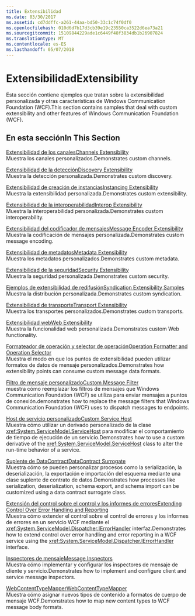 ```yaml
---
title: Extensibilidad
ms.date: 03/30/2017
ms.assetid: cd7ddffc-a261-44aa-bd50-33c1c74f0df0
ms.openlocfilehash: 010d6d7b17d3cb39e19c23550ca3522d6ea73a21
ms.sourcegitcommit: 15109844229ade1c6449f48f3834db1b26907824
ms.translationtype: MT
ms.contentlocale: es-ES
ms.lasthandoff: 05/07/2018
---
```

# <a name="extensibility"></a><span data-ttu-id="9cd22-102">Extensibilidad</span><span class="sxs-lookup"><span data-stu-id="9cd22-102">Extensibility</span></span>
<span data-ttu-id="9cd22-103">Esta sección contiene ejemplos que tratan sobre la extensibilidad personalizada y otras características de Windows Communication Foundation (WCF).</span><span class="sxs-lookup"><span data-stu-id="9cd22-103">This section contains samples that deal with custom extensibility and other features of Windows Communication Foundation (WCF).</span></span>  
  
## <a name="in-this-section"></a><span data-ttu-id="9cd22-104">En esta sección</span><span class="sxs-lookup"><span data-stu-id="9cd22-104">In This Section</span></span>  
 [<span data-ttu-id="9cd22-105">Extensibilidad de los canales</span><span class="sxs-lookup"><span data-stu-id="9cd22-105">Channels Extensibility</span></span>](../../../../docs/framework/wcf/samples/channels-extensibility.md)  
 <span data-ttu-id="9cd22-106">Muestra los canales personalizados.</span><span class="sxs-lookup"><span data-stu-id="9cd22-106">Demonstrates custom channels.</span></span>  
  
 [<span data-ttu-id="9cd22-107">Extensibilidad de la detección</span><span class="sxs-lookup"><span data-stu-id="9cd22-107">Discovery Extensibility</span></span>](../../../../docs/framework/wcf/samples/discovery-extensibility.md)  
 <span data-ttu-id="9cd22-108">Muestra la detección personalizada.</span><span class="sxs-lookup"><span data-stu-id="9cd22-108">Demonstrates custom discovery.</span></span>  
  
 [<span data-ttu-id="9cd22-109">Extensibilidad de creación de instancias</span><span class="sxs-lookup"><span data-stu-id="9cd22-109">Instancing Extensibility</span></span>](../../../../docs/framework/wcf/samples/instancing-extensibility.md)  
 <span data-ttu-id="9cd22-110">Muestra la extensibilidad personalizada.</span><span class="sxs-lookup"><span data-stu-id="9cd22-110">Demonstrates custom extensibility.</span></span>  
  
 [<span data-ttu-id="9cd22-111">Extensibilidad de la interoperabilidad</span><span class="sxs-lookup"><span data-stu-id="9cd22-111">Interop Extensibility</span></span>](../../../../docs/framework/wcf/samples/interop-extensibility.md)  
 <span data-ttu-id="9cd22-112">Muestra la interoperabilidad personalizada.</span><span class="sxs-lookup"><span data-stu-id="9cd22-112">Demonstrates custom interoperability.</span></span>  
  
 [<span data-ttu-id="9cd22-113">Extensibilidad del codificador de mensajes</span><span class="sxs-lookup"><span data-stu-id="9cd22-113">Message Encoder Extensibility</span></span>](../../../../docs/framework/wcf/samples/message-encoder-extensibility.md)  
 <span data-ttu-id="9cd22-114">Muestra la codificación de mensajes personalizada.</span><span class="sxs-lookup"><span data-stu-id="9cd22-114">Demonstrates custom message encoding.</span></span>  
  
 [<span data-ttu-id="9cd22-115">Extensibilidad de metadatos</span><span class="sxs-lookup"><span data-stu-id="9cd22-115">Metadata Extensibility</span></span>](../../../../docs/framework/wcf/samples/metadata-extensibility.md)  
 <span data-ttu-id="9cd22-116">Muestra los metadatos personalizados.</span><span class="sxs-lookup"><span data-stu-id="9cd22-116">Demonstrates custom metadata.</span></span>  
  
 [<span data-ttu-id="9cd22-117">Extensibilidad de la seguridad</span><span class="sxs-lookup"><span data-stu-id="9cd22-117">Security Extensibility</span></span>](../../../../docs/framework/wcf/samples/security-extensibility.md)  
 <span data-ttu-id="9cd22-118">Muestra la seguridad personalizada.</span><span class="sxs-lookup"><span data-stu-id="9cd22-118">Demonstrates custom security.</span></span>  
  
 [<span data-ttu-id="9cd22-119">Ejemplos de extensibilidad de redifusión</span><span class="sxs-lookup"><span data-stu-id="9cd22-119">Syndication Extensibility Samples</span></span>](../../../../docs/framework/wcf/samples/syndication-extensibility-samples.md)  
 <span data-ttu-id="9cd22-120">Muestra la distribución personalizada.</span><span class="sxs-lookup"><span data-stu-id="9cd22-120">Demonstrates custom syndication.</span></span>  
  
 [<span data-ttu-id="9cd22-121">Extensibilidad de transporte</span><span class="sxs-lookup"><span data-stu-id="9cd22-121">Transport Extensibility</span></span>](../../../../docs/framework/wcf/samples/transport-extensibility.md)  
 <span data-ttu-id="9cd22-122">Muestra los transportes personalizados.</span><span class="sxs-lookup"><span data-stu-id="9cd22-122">Demonstrates custom transports.</span></span>  
  
 [<span data-ttu-id="9cd22-123">Extensibilidad web</span><span class="sxs-lookup"><span data-stu-id="9cd22-123">Web Extensibility</span></span>](../../../../docs/framework/wcf/samples/web-extensibility.md)  
 <span data-ttu-id="9cd22-124">Muestra la funcionalidad web personalizada.</span><span class="sxs-lookup"><span data-stu-id="9cd22-124">Demonstrates custom Web functionality.</span></span>  
  
 [<span data-ttu-id="9cd22-125">Formateador de operación y selector de operación</span><span class="sxs-lookup"><span data-stu-id="9cd22-125">Operation Formatter and Operation Selector</span></span>](../../../../docs/framework/wcf/samples/operation-formatter-and-operation-selector.md)  
 <span data-ttu-id="9cd22-126">Muestra el modo en que los puntos de extensibilidad pueden utilizar formatos de datos de mensaje personalizados.</span><span class="sxs-lookup"><span data-stu-id="9cd22-126">Demonstrates how extensibility points can consume custom message data formats.</span></span>  
  
 [<span data-ttu-id="9cd22-127">Filtro de mensaje personalizado</span><span class="sxs-lookup"><span data-stu-id="9cd22-127">Custom Message Filter</span></span>](../../../../docs/framework/wcf/samples/custom-message-filter.md)  
 <span data-ttu-id="9cd22-128">muestra cómo reemplazar los filtros de mensajes que Windows Communication Foundation (WCF) se utiliza para enviar mensajes a puntos de conexión.</span><span class="sxs-lookup"><span data-stu-id="9cd22-128">demonstrates how to replace the message filters that Windows Communication Foundation (WCF) uses to dispatch messages to endpoints.</span></span>  
  
 [<span data-ttu-id="9cd22-129">Host de servicio personalizado</span><span class="sxs-lookup"><span data-stu-id="9cd22-129">Custom Service Host</span></span>](../../../../docs/framework/wcf/samples/custom-service-host.md)  
 <span data-ttu-id="9cd22-130">Muestra cómo utilizar un derivado personalizado de la clase <xref:System.ServiceModel.ServiceHost> para modificar el comportamiento de tiempo de ejecución de un servicio.</span><span class="sxs-lookup"><span data-stu-id="9cd22-130">Demonstrates how to use a custom derivative of the <xref:System.ServiceModel.ServiceHost> class to alter the run-time behavior of a service.</span></span>  
  
 [<span data-ttu-id="9cd22-131">Suplente de DataContract</span><span class="sxs-lookup"><span data-stu-id="9cd22-131">DataContract Surrogate</span></span>](../../../../docs/framework/wcf/samples/datacontract-surrogate.md)  
 <span data-ttu-id="9cd22-132">Muestra cómo se pueden personalizar procesos como la serialización, la deserialización, la exportación e importación del esquema mediante una clase suplente de contrato de datos.</span><span class="sxs-lookup"><span data-stu-id="9cd22-132">Demonstrates how processes like serialization, deserialization, schema export, and schema import can be customized using a data contract surrogate class.</span></span>  
  
 [<span data-ttu-id="9cd22-133">Extensión del control sobre el control y los informes de errores</span><span class="sxs-lookup"><span data-stu-id="9cd22-133">Extending Control Over Error Handling and Reporting</span></span>](../../../../docs/framework/wcf/samples/extending-control-over-error-handling-and-reporting.md)  
 <span data-ttu-id="9cd22-134">Muestra cómo extender el control sobre el control de errores y los informes de errores en un servicio WCF mediante el <xref:System.ServiceModel.Dispatcher.IErrorHandler> interfaz.</span><span class="sxs-lookup"><span data-stu-id="9cd22-134">Demonstrates how to extend control over error handling and error reporting in a WCF service using the <xref:System.ServiceModel.Dispatcher.IErrorHandler> interface.</span></span>  
  
 [<span data-ttu-id="9cd22-135">Inspectores de mensaje</span><span class="sxs-lookup"><span data-stu-id="9cd22-135">Message Inspectors</span></span>](../../../../docs/framework/wcf/samples/message-inspectors.md)  
 <span data-ttu-id="9cd22-136">Muestra cómo implementar y configurar los inspectores de mensaje de cliente y servicio.</span><span class="sxs-lookup"><span data-stu-id="9cd22-136">Demonstrates how to implement and configure client and service message inspectors.</span></span>  
  
 [<span data-ttu-id="9cd22-137">WebContentTypeMapper</span><span class="sxs-lookup"><span data-stu-id="9cd22-137">WebContentTypeMapper</span></span>](../../../../docs/framework/wcf/samples/webcontenttypemapper-sample.md)  
 <span data-ttu-id="9cd22-138">Muestra cómo asignar nuevos tipos de contenido a formatos de cuerpo de mensaje WCF.</span><span class="sxs-lookup"><span data-stu-id="9cd22-138">Demonstrates how to map new content types to WCF message body formats.</span></span>
